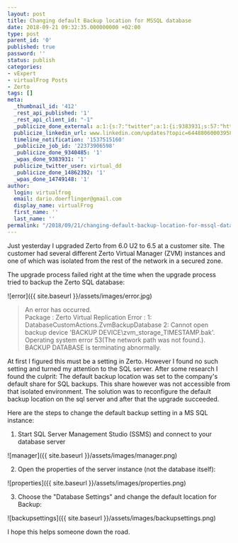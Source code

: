 ```yaml
---
layout: post
title: Changing default Backup location for MSSQL database
date: 2018-09-21 09:32:35.000000000 +02:00
type: post
parent_id: '0'
published: true
password: ''
status: publish
categories:
- vExpert
- virtualFrog Posts
- Zerto
tags: []
meta:
  _thumbnail_id: '412'
  _rest_api_published: '1'
  _rest_api_client_id: "-1"
  _publicize_done_external: a:1:{s:7:"twitter";a:1:{i:9383931;s:57:"https://twitter.com/virtual_dd/status/1043040305941962752";}}
  publicize_linkedin_url: www.linkedin.com/updates?topic=6448806000395845632
  timeline_notification: '1537515160'
  _publicize_job_id: '22373906598'
  _publicize_done_9340485: '1'
  _wpas_done_9383931: '1'
  publicize_twitter_user: virtual_dd
  _publicize_done_14862392: '1'
  _wpas_done_14749148: '1'
author:
  login: virtualfrog
  email: dario.doerflinger@gmail.com
  display_name: virtualFrog
  first_name: ''
  last_name: ''
permalink: "/2018/09/21/changing-default-backup-location-for-mssql-database/"
---
```

Just yesterday I upgraded Zerto from 6.0 U2 to 6.5 at a customer site. The customer had several different Zerto Virtual Manager (ZVM) instances and one of which was isolated from the rest of the network in a secured zone.

The upgrade process failed right at the time when the upgrade process tried to backup the Zerto SQL database:

![error]({{ site.baseurl }}/assets/images/error.jpg)

> An error has occurred.  
> Package : Zerto Virtual Replication Error : 1: DatabaseCustomActions.ZvmBackupDatabase 2: Cannot open backup device 'BACKUP DEVICE\zvm\_storage\_TIMESTAMP.bak'. Operating system error 53(The network path was not found.).  
> BACKUP DATABASE is terminating abnormally.

<!--more-->At first I figured this must be a setting in Zerto. However I found no such setting and turned my attention to the SQL server. After some research I found the culprit: The default backup location was set to the company's default share for SQL backups. This share however was not accessible from that isolated environment. The solution was to reconfigure the default backup location on the sql server and after that the upgrade succeeded.

Here are the steps to change the default backup setting in a MS SQL instance:

1. Start SQL Server Management Studio (SSMS) and connect to your database server

![manager]({{ site.baseurl }}/assets/images/manager.png)

2. Open the properties of the server instance (not the database itself):

![properties]({{ site.baseurl }}/assets/images/properties.png)

3. Choose the "Database Settings" and change the default location for Backup:

![backupsettings]({{ site.baseurl }}/assets/images/backupsettings.png)

I hope this helps someone down the road.

